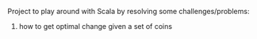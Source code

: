 Project to play around with Scala by resolving some challenges/problems:

1. how to get optimal change given a set of coins
